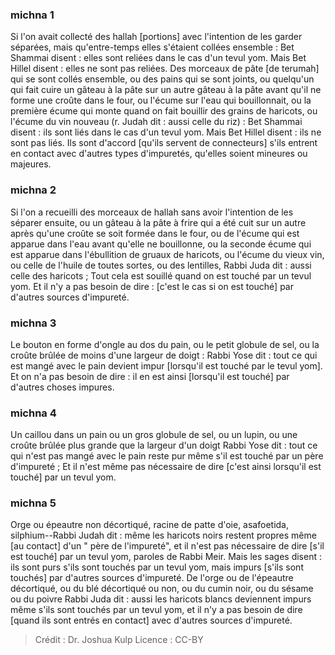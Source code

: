 
### michna 1
Si l'on avait collecté des hallah [portions] avec l'intention de les garder séparées, mais qu'entre-temps elles s'étaient collées ensemble : Bet Shammai disent : elles sont reliées dans le cas d'un tevul yom. Mais Bet Hillel disent : elles ne sont pas reliées. Des morceaux de pâte [de terumah] qui se sont collés ensemble, ou des pains qui se sont joints, ou quelqu'un qui fait cuire un gâteau à la pâte sur un autre gâteau à la pâte avant qu'il ne forme une croûte dans le four, ou l'écume sur l'eau qui bouillonnait, ou la première écume qui monte quand on fait bouillir des grains de haricots, ou l'écume du vin nouveau (r. Judah dit : aussi celle du riz) : Bet Shammai disent : ils sont liés dans le cas d'un tevul yom. Mais Bet Hillel disent : ils ne sont pas liés. Ils sont d'accord [qu'ils servent de connecteurs] s'ils entrent en contact avec d'autres types d'impuretés, qu'elles soient mineures ou majeures.

### michna 2
Si l'on a recueilli des morceaux de hallah sans avoir l'intention de les séparer ensuite, ou un gâteau à la pâte à frire qui a été cuit sur un autre après qu'une croûte se soit formée dans le four, ou de l'écume qui est apparue dans l'eau avant qu'elle ne bouillonne, ou la seconde écume qui est apparue dans l'ébullition de gruaux de haricots, ou l'écume du vieux vin, ou celle de l'huile de toutes sortes, ou des lentilles, Rabbi Juda dit : aussi celle des haricots ; Tout cela est souillé quand on est touché par un tevul yom. Et il n'y a pas besoin de dire : [c'est le cas si on est touché] par d'autres sources d'impureté.

### michna 3
Le bouton en forme d'ongle au dos du pain, ou le petit globule de sel, ou la croûte brûlée de moins d'une largeur de doigt : Rabbi Yose dit : tout ce qui est mangé avec le pain devient impur [lorsqu'il est touché par le tevul yom]. Et on n'a pas besoin de dire : il en est ainsi [lorsqu'il est touché] par d'autres choses impures.

### michna 4
Un caillou dans un pain ou un gros globule de sel, ou un lupin, ou une croûte brûlée plus grande que la largeur d'un doigt Rabbi Yose dit : tout ce qui n'est pas mangé avec le pain reste pur même s'il est touché par un père d'impureté ; Et il n'est même pas nécessaire de dire [c'est ainsi lorsqu'il est touché] par un tevul yom.

### michna 5
Orge ou épeautre non décortiqué, racine de patte d'oie, asafoetida, silphium--Rabbi Judah dit : même les haricots noirs restent propres même [au contact] d'un " père de l'impureté", et il n'est pas nécessaire de dire [s'il est touché] par un tevul yom, paroles de Rabbi Meir. Mais les sages disent : ils sont purs s'ils sont touchés par un tevul yom, mais impurs [s'ils sont touchés] par d'autres sources d'impureté. De l'orge ou de l'épeautre décortiqué, ou du blé décortiqué ou non, ou du cumin noir, ou du sésame ou du poivre Rabbi Juda dit : aussi les haricots blancs deviennent impurs même s'ils sont touchés par un tevul yom, et il n'y a pas besoin de dire [quand ils sont entrés en contact] avec d'autres sources d'impureté.

>Crédit : Dr. Joshua Kulp
>Licence : CC-BY